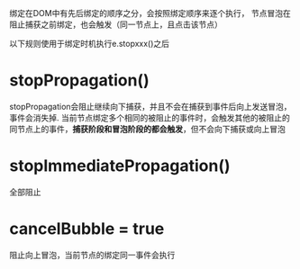 绑定在DOM中有先后绑定的顺序之分，会按照绑定顺序来逐个执行，
节点冒泡在阻止捕获之前绑定，也会触发（同一节点上，且点击该节点）

以下规则使用于绑定时机执行e.stopxxx()之后
# stopPropagation()
stopPropagation会阻止继续向下捕获，并且不会在捕获到事件后向上发送冒泡，事件会消失掉.
当前节点绑定多个相同的被阻止的事件时，会触发其他的被阻止的同节点上的事件，**捕获阶段和冒泡阶段的都会触发**，但不会向下捕获或向上冒泡

# stopImmediatePropagation()
全部阻止

# cancelBubble = true
阻止向上冒泡，当前节点的绑定同一事件会执行

